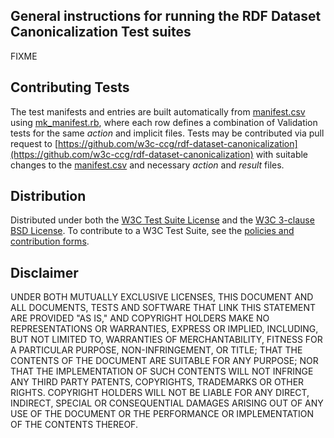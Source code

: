 ## General instructions for running the RDF Dataset Canonicalization Test suites
FIXME

## Contributing Tests
The test manifests and entries are built automatically from
[manifest.csv](manifest.csv) using [mk_manifest.rb](mk_manifest.rb),
where each row defines a combination of Validation tests for the same
_action_ and implicit files.
Tests may be contributed via pull request to
[https://github.com/w3c-ccg/rdf-dataset-canonicalization](https://github.com/w3c-ccg/rdf-dataset-canonicalization)
with suitable changes to the
[manifest.csv](manifest.csv) and necessary _action_ and _result_ files. 

## Distribution
Distributed under both the
[W3C Test Suite License](http://www.w3.org/Consortium/Legal/2008/04-testsuite-license)
and the
[W3C 3-clause BSD License](http://www.w3.org/Consortium/Legal/2008/03-bsd-license).
To contribute to a W3C Test Suite, see the
[policies and contribution forms](http://www.w3.org/2004/10/27-testcases).

## Disclaimer
UNDER BOTH MUTUALLY EXCLUSIVE LICENSES, THIS DOCUMENT AND ALL DOCUMENTS,
TESTS AND SOFTWARE THAT LINK THIS STATEMENT ARE PROVIDED "AS IS,"
AND COPYRIGHT HOLDERS MAKE NO REPRESENTATIONS OR WARRANTIES,
EXPRESS OR IMPLIED, INCLUDING, BUT NOT LIMITED TO,
WARRANTIES OF MERCHANTABILITY, FITNESS FOR A PARTICULAR PURPOSE,
NON-INFRINGEMENT, OR TITLE;
THAT THE CONTENTS OF THE DOCUMENT ARE SUITABLE FOR ANY PURPOSE;
NOR THAT THE IMPLEMENTATION OF SUCH CONTENTS
WILL NOT INFRINGE ANY THIRD PARTY PATENTS,
COPYRIGHTS, TRADEMARKS OR OTHER RIGHTS.
COPYRIGHT HOLDERS WILL NOT BE LIABLE FOR ANY DIRECT, INDIRECT, SPECIAL
OR CONSEQUENTIAL DAMAGES ARISING OUT OF ANY USE OF THE DOCUMENT
OR THE PERFORMANCE OR IMPLEMENTATION OF THE CONTENTS THEREOF.
